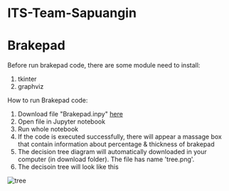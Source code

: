 # ITS-Team-Sapuangin

# Brakepad
Before run brakepad code, there are some module need to install:
1. tkinter
2. graphviz

How to run Brakepad code:
1. Download file "Brakepad.inpy" [here](https://github.com/itsteamsapuangin/ITS-Team-Sapuangin/blob/main/Brakepad.ipynb)
2. Open file in Jupyter notebook
3. Run whole notebook
4. If the code is executed successfully, there will appear a massage box that contain information about percentage & thickness of brakepad
5. The decision tree diagram will automatically downloaded in your computer (in download folder). The file has name 'tree.png'. 
6. The decisoin tree will look like this

![tree](https://user-images.githubusercontent.com/99813942/154808293-eb9b0004-6ee9-40ff-8608-a32543d512a0.png)
